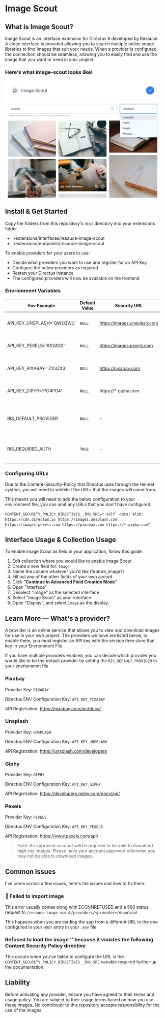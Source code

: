 # Image Scout

## What is Image Scout?

Image Scout is an interface extension for Directus 9 developed by Resauce. A clean interface is provided allowing you to search multiple online image libraries to find images that suit your needs. When a provider is configured, the connection should be seamless, allowing you to easily find and use the image that you want or need in your project.

### Here's what image-scout looks like!

![Picture of the interface](./docs/interface.jpg)

## Install & Get Started

Copy the folders from this repository's `dist` directory into your extensions folder
- `/extensions/interfaces/resauce-image-scout
- `/extensions/endpoints/resauce-image-scout

To enable providers for your users to use:
- Decide what providers you want to use and register for an API Key
- Configure the below providers as required
- Restart your Directus instance
- The configured providers will now be available on the frontend

### Envrionment Variables

| Env Example | Default Value | Security URL | Description |
| ----------- | ------------- | ----- | ----------- |
| API_KEY_UNSPLASH='QW1QW1' | `NULL` | https://images.unsplash.com | The key you configured to use the Unsplash API |
| API_KEY_PEXELS='AS2AS2'   | `NULL` | https://images.pexels.com | The key you configured to use the Pexels API |
| API_KEY_PIXABAY='ZX3ZX3'  | `NULL` | https://pixabay.com | The key you configured to use the Pixabay API |
| API_KEY_GIPHY='PO4PO4'    | `NULL` | https://*.giphy.com | The key you configured to use the Giphy API |
| RIS_DEFAULT_PROVIDER | `NULL` | - | The key of the provider you would like as your default selection |
| RIS_REQUIRED_AUTH | `TRUE` | - | Is direcus authentication required to use this API externally? |

### Configuring URLs

Due to the Content-Security-Policy that Directus uses through the Helmet system, you will need to whitelist the URLs that the images will come from.

This means you will need to add the below configuration to your environment file, you can omit any URLs that you don't have configured.

`CONTENT_SECURITY_POLICY_DIRECTIVES__IMG_SRC="'self' data: blob: https://cdn.directus.io https://images.unsplash.com https://images.pexels.com https://pixabay.com https://*.giphy.com"`

## Interface Usage & Collection Usage

To enable Image Scout as field in your application, follow this guide:

1. Edit collection where you would like to enable Image Scout
2. Create a new field for: `Image`
3. Name the column whatever you'd like (feature_image?)
4. Fill out any of the other fields of your own accord
5. Click "**Continue in Advanced Field Creation Mode**"
6. Open "Interface"
7. Deselect "Image" as the selected interface
8. Select "Image Scout" as your interface
6. Open "Display", and select `Image` as the display.

## Learn More — What's a provider?

A provider is an online service that allows you to view and download images for use in your own project. The providers we have are listed below, to enable them, you must register an API key with the service then store that key in your Envrionment File. 

If you have multiple providers enabled, you can decide which provider you would like to be the default provider by setting the `RIS_DEFAULT_PROVIDER` in your envrionemnt file

### Pixabay

Provider Key: `PIXABAY`

Directus ENV Configuration Key: `API_KEY_PIXABAY`

API Registration: https://pixabay.com/api/docs/


### Unsplash

Provider Key: `UNSPLASH`

Directus ENV Configuration Key: `API_KEY_UNSPLASH`

API Registration: https://unsplash.com/developers


### Giphy

Provider Key: `GIPHY`

Directus ENV Configuration Key: `API_KEY_GIPHY`

API Registration: https://developers.giphy.com/docs/api/

### Pexels

Provider Key: `PEXELS`

Directus ENV Configuration Key: `API_KEY_PEXELS`

API Registration: https://www.pexels.com/api/

> Note: An approved account will be required to be able to download high-res images. Please have your account approved otherwise you may not be able to download images.

## Common Issues

I've come across a few issues, here's the issues and how to fix them.

### 🎨 Failed to import image

This error usually comes along with ECONNREFUSED and a 500 status request to `/resauce-image-scout/providers/<provider>/download`

This happens when you are loading the app from a different URL to the one configured in your `HOST` entry in your `.env` file

### Refused to load the image '<URL>' because it violates the following Content Security Policy directive

This occurs when you've failed to configure the URL in the `CONTENT_SECURITY_POLICY_DIRECTIVES__IMG_SRC` variable required further up the documentation.

## Liability

Before activating any provider, ensure you have agreed to their terms and usage policy. You are subject to their usage terms based on how you use these images. No contributor to this repository accepts responsibility for the use of the images. 